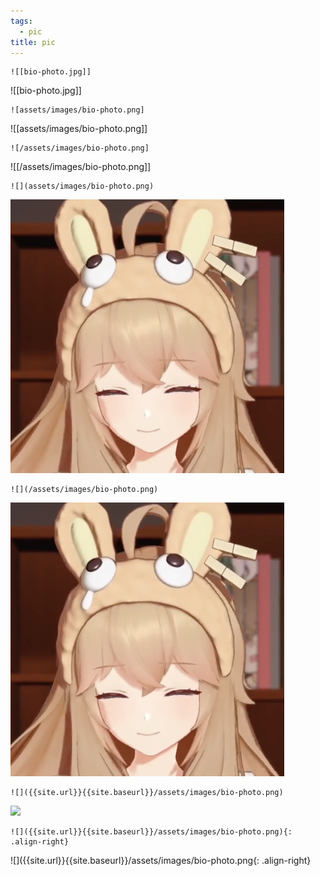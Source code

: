 ```yaml
---
tags:
  - pic
title: pic
---
```

```
![[bio-photo.jpg]]
```

![[bio-photo.jpg]]

```
![assets/images/bio-photo.png]
```

![[assets/images/bio-photo.png]]

```
![/assets/images/bio-photo.png]
```

![[/assets/images/bio-photo.png]]

```
![](assets/images/bio-photo.png)
```

![](assets/images/bio-photo.png)

```
![](/assets/images/bio-photo.png)
```

![](/assets/images/bio-photo.png)

```
![]({{site.url}}{{site.baseurl}}/assets/images/bio-photo.png)
```

![]({{site.url}}{{site.baseurl}}/assets/images/bio-photo.png)


```
![]({{site.url}}{{site.baseurl}}/assets/images/bio-photo.png){: .align-right}
```

![]({{site.url}}{{site.baseurl}}/assets/images/bio-photo.png{: .align-right}



